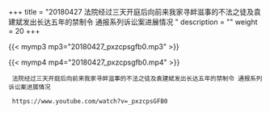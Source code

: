 +++
title = "20180427  法院经过三天开庭后向前来我家寻衅滋事的不法之徒及袁建斌发出长达五年的禁制令 通报系列诉讼案进展情况 "
description = ""
weight = 20
+++

{{< mymp3 mp3="20180427_pxzcpsgfb0.mp3" >}}

{{< mymp4 mp4="20180427_pxzcpsgfb0.mp4" >}}

     法院经过三天开庭后向前来我家寻衅滋事的不法之徒及袁建斌发出长达五年的禁制令 通报系列诉讼案进展情况 
     
     https://www.youtube.com/watch?v=_pxzcpsGFB0 
